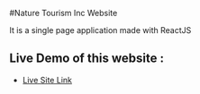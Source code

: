#Nature Tourism Inc Website


It is a single page application made with ReactJS

## Live Demo of this website :

- [Live Site Link](https://react-firebase-authentic-f5f99.web.app/)